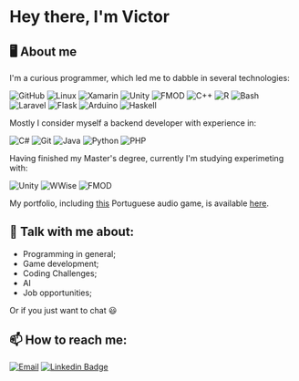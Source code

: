 # Hey there, I'm Victor

## :desktop_computer: About me

I'm a curious programmer, which led me to dabble in several technologies: 

![GitHub](https://img.shields.io/badge/-GitHub-181717?&logo=GitHub&logoColor=FFFFFF) ![Linux](https://img.shields.io/badge/-Linux-FCC624?&logo=linux&logoColor=FFFFFF) ![Xamarin](https://img.shields.io/badge/-Xamarin-3498DB?&logo=xamarin&logoColor=FFFFFF) ![Unity](https://img.shields.io/badge/-Unity-000000?&logo=unity&logoColor=FFFFFF) ![FMOD](https://img.shields.io/badge/-FMOD-000000?&logo=fmod&logoColor=FFFFFF) ![C++](https://img.shields.io/badge/-C++-00599C?&logo=c++&logoColor=FFFFFF) ![R](https://img.shields.io/badge/-R-276DC3?&logo=r&logoColor=FFFFFF) ![Bash](https://img.shields.io/badge/-Bash-4EAA25?&logo=gnu-bash&logoColor=FFFFFF) ![Laravel](https://img.shields.io/badge/-Laravel-FF2D20?&logo=laravel&logoColor=FFFFFF) ![Flask](https://img.shields.io/badge/-Flask-000000?&logo=flask&logoColor=FFFFFF) ![Arduino](https://img.shields.io/badge/-Arduino-00979D?&logo=arduino&logoColor=FFFFFF) ![Haskell](https://img.shields.io/badge/-Haskell-5D4F85?&logo=haskell&logoColor=FFFFFF)

Mostly I consider myself a backend developer with experience in:

![C#](https://img.shields.io/badge/-C%23-512BD4?&logo=.Net&logoColor=FFFFFF) ![Git](https://img.shields.io/badge/-Git-F05032?&logo=git&logoColor=FFFFFF) ![Java](https://img.shields.io/badge/-Java-007396?&logo=java&logoColor=FFFFFF) ![Python](https://img.shields.io/badge/-Python-3776AB?&logo=python&logoColor=FFFFFF) ![PHP](https://img.shields.io/badge/-PHP-777BB4?&logo=php&logoColor=FFFFFF) 

Having finished my Master's degree, currently I'm studying experimeting with:

![Unity](https://img.shields.io/badge/-Unity-000000?&logo=unity&logoColor=FFFFFF) ![WWise](https://img.shields.io/badge/-WWise-000000?&logo=wwise&logoColor=FFFFFF)  ![FMOD](https://img.shields.io/badge/-FMOD-000000?&logo=fmod&logoColor=FFFFFF) 

My portfolio, including [this](https://www.audiogamebreu.com.br/) Portuguese audio game, is available [here](https://m1thr4nd1r.github.io/portfolio/). 

## 💬 Talk with me about:

- Programming in general;
- Game development;
- Coding Challenges;
- AI
- Job opportunities;

Or if you just want to chat :smiley:

## 📫 How to reach me:

[![Email](https://img.shields.io/badge/-Mail?style=flat-square&logo=MicrosoftOutlook&logoColor=blue&color=white&link=mailto:vitocr_santos@hotmail.com)](mailto:vitocr_santos@hotmail.com)
[![Linkedin Badge](https://img.shields.io/badge/-LinkedIn-blue?style=flat-square&logo=Linkedin&logoColor=white&link=https://www.linkedin.com/in/mgsvictor/)](https://www.linkedin.com/in/mgsvictor/)
